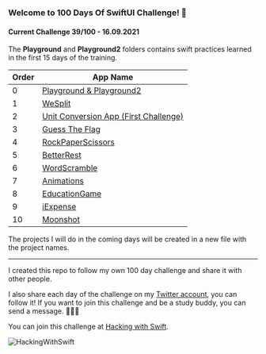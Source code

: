 
### Welcome to 100 Days Of SwiftUI Challenge! 🚀
#### Current Challenge 39/100 - 16.09.2021

The **Playground** and **Playground2** folders contains swift practices learned in the first 15 days of the training.

|Order|App Name  |
|--|--|
|0 |[Playground & Playground2](https://github.com/mavideniz/100DaysOfSwiftUI/tree/main/Playgrounds) |
|1  |[WeSplit](https://github.com/mavideniz/100DaysOfSwiftUI/tree/main/WeSplit)  |
|2  |[Unit Conversion App (First Challenge)](https://github.com/mavideniz/100DaysOfSwiftUI/tree/main/UnitConversion)  |
|3  |[Guess The Flag](https://github.com/mavideniz/100DaysOfSwiftUI/tree/main/GuessTheFlag)  |
|4  |[RockPaperScissors](https://github.com/mavideniz/100DaysOfSwiftUI/tree/main/RockPaperScissorsGame)  |
|5  |[BetterRest](https://github.com/mavideniz/100DaysOfSwiftUI/tree/main/BetterRest)  |
|6  |[WordScramble](https://github.com/mavideniz/100DaysOfSwiftUI/tree/main/WordScramble)  |
|7  |[Animations](https://github.com/mavideniz/100DaysOfSwiftUI/tree/main/Animations)  |
|8  |[EducationGame](https://github.com/mavideniz/100DaysOfSwiftUI/tree/main/EducationGame)  |
|9  |[iExpense](https://github.com/mavideniz/100DaysOfSwiftUI/tree/main/iExpense)  |
|10  |[Moonshot](https://github.com/mavideniz/100DaysOfSwiftUI/tree/main/Moonshot)  |





The projects I will do in the coming days will be created in a new file with the project names.

---
I created this repo to follow my own 100 day challenge and share it with other people.

I also share each day of the challenge on my [Twitter account](https://twitter.com/dogancna), you can follow it! If you want to join this challenge and be a study buddy, you can send a message. 🙋🏼‍♂️

You can join this challenge at [Hacking with Swift](https://www.hackingwithswift.com/100/swiftui).

![HackingWithSwift](https://i.ytimg.com/vi/AWZzEGwkenQ/maxresdefault.jpg)
